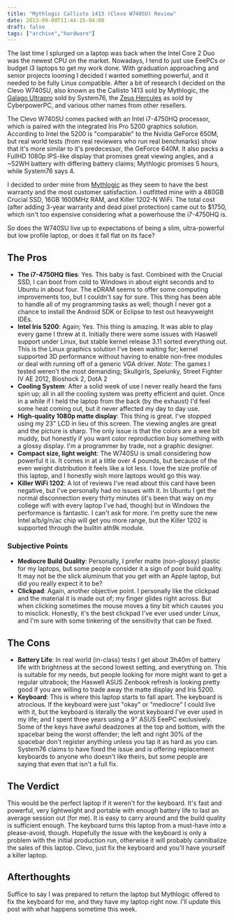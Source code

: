 ```yaml
---
title: "Mythlogic Callisto 1413 (Clevo W740SU) Review"
date: 2013-09-08T11:44:15-04:00
draft: false
tags: ["archive","hardware"]
---
```


The last time I splurged on a laptop was back when the Intel Core 2 Duo was the newest CPU on the market. Nowadays, I tend to just use EeePCs or budget i3 laptops to get my work done. With graduation approaching and senior projects looming I decided I wanted something powerful, and it needed to be fully Linux compatible. After a bit of research I decided on the Clevo W740SU, also known as the Callisto 1413 sold by Mythlogic, the [Galago Ultrapro](https://system76.com/laptops/galago) sold by System76, the [Zeus Hercules](https://www.cyberpowerpc.com/page/ZeusHercules/) as sold by CyberpowerPC, and various other names from other resellers.

The Clevo W740SU comes packed with an Intel i7-4750HQ processor, which is paired with the integrated Iris Pro 5200 graphics solution. According to Intel the 5200 is "comparable" to the Nvidia GeForce 650M, but real world tests (from real reviewers who run real benchmarks) show that it's more similar to it's predecessor, the GeForce 640M. It also packs a FullHD 1080p IPS-like display that promises great viewing angles, and a ~52WH battery with differing battery claims; Mythlogic promises 5 hours, while System76 says 4.

I decided to order mine from [Mythlogic](https://www.mythlogic.com/) as they seem to have the best warranty and the most customer satisfaction. I outfitted mine with a 480GB Crucial SSD, 16GB 1600MHz RAM, and Killer 1202-N WiFi. The total cost (after adding 3-year warranty and dead pixel protection) came out to $1750, which isn't too expensive considering what a powerhouse the i7-4750HQ is.

So does the W740SU live up to expectations of being a slim, ultra-powerful but low profile laptop, or does it fall flat on its face?

## The Pros

* **The i7-4750HQ flies**: Yes. This baby is fast. Combined with the Crucial SSD, I can boot from cold to Windows in about eight seconds and to Ubuntu in about four. The eDRAM seems to offer some computing improvements too, but I couldn't say for sure. This thing has been able to handle all of my programming tasks as well; though I never got a chance to install the Android SDK or Eclipse to test out heavyweight IDEs.
* **Intel Iris 5200**: Again; Yes. This thing is amazing. It was able to play every game I threw at it. Initially there were some issues with Haswell support under Linux, but stable kernel release 3.11 sorted everything out. This is the Linux graphics solution I've been waiting for; kernel supported 3D performance without having to enable non-free modules or deal with running off of a generic VGA driver.
*Note*: The games I tested weren't the most demanding; Skullgirls, Spelunky, Street Fighter IV AE 2012, Bioshock 2, DotA 2
* **Cooling System**: After a solid week of use I never really heard the fans spin up; all in all the cooling system was pretty efficient and quiet. Once in a while if I held the laptop from the back (by the exhaust) I'd feel some heat coming out, but it never affected my day to day use.
* **High-quality 1080p matte display**: This thing is great. I've stopped using my 23" LCD in lieu of this screen. The viewing angles are great and the picture is sharp. The only issue is that the colors are a wee bit muddy, but honestly if you want color reproduction buy something with a glossy display. I'm a programmer by trade, not a graphic designer.
* **Compact size, light weight**: The W740SU is small considering how powerful it is. It comes in at a little over 4 pounds, but because of the even weight distribution it feels like a lot less. I love the size profile of this laptop, and I honestly wish more laptops would go this way.
* **Killer WiFi 1202**: A lot of reviews I've read about this card have been negative, but I've personally had no issues with it. In Ubuntu I get the normal disconnection every thirty minutes (it's been that way on my college wifi with every laptop I've had, though) but in Windows the performance is fantastic. I can't ask for more. I'm pretty sure the new Intel a/b/g/n/ac chip will get you more range, but the Killer 1202 is supported through the builtin ath9k module.

### Subjective Points

* **Mediocre Build Quality**: Personally, I prefer matte (non-glossy) plastic for my laptops, but some people consider it a sign of poor build quality. It may not be the slick aluminum that you get with an Apple laptop, but did you really expect it to be?
* **Clickpad**: Again, another objective point. I personally like the clickpad and the material it is made out of; my finger glides right across. But when clicking sometimes the mouse moves a tiny bit which causes you to misclick. Honestly, it's the best clickpad I've ever used under Linux, and I'm sure with some tinkering of the sensitivity that can be fixed.

## The Cons

* **Battery Life**: In real world (in-class) tests I get about 3h40m of battery life with brightness at the second lowest setting, and everything on. This is suitable for my needs, but people looking for more might want to get a regular ultrabook; the Haswell ASUS Zenbook refresh is looking pretty good if you are willing to trade away the matte display and Iris 5200.
* **Keyboard**: This is where this laptop starts to fall apart. The keyboard is atrocious. If the keyboard were just "okay" or "mediocre" I could live with it, but the keyboard is literally the worst keyboard I've ever used in my life; and I spent three years using a 9" ASUS EeePC exclusively. Some of the keys have awful deadzones at the top and bottom, with the spacebar being the worst offender; the left and right 30% of the spacebar don't register anything unless you tap it as hard as you can. System76 claims to have fixed the issue and is offering replacement keyboards to anyone who doesn't like theirs, but some people are saying that even that isn't a full fix.

## The Verdict

This would be the perfect laptop if it weren't for the keyboard. It's fast and powerful, very lightweight and portable with enough battery life to last an average session out (for me). It is easy to carry around and the build quality is sufficient enough. The keyboard turns this laptop from a must-have into a please-avoid, though. Hopefully the issue with the keyboard is only a problem with the initial production run, otherwise it will probably cannibalize the sales of this laptop. Clevo, just fix the keyboard and you'll have yourself a killer laptop.

## Afterthoughts

Suffice to say I was prepared to return the laptop but Mythlogic offered to fix the keyboard for me, and they have my laptop right now. I'll update this post with what happens sometime this week.
